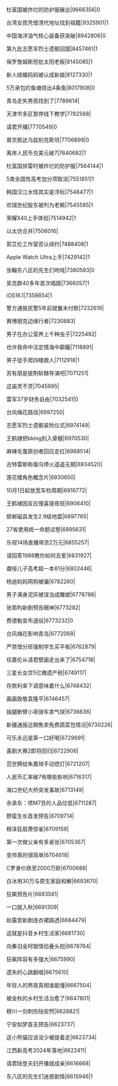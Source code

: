 杜富国被炸烂的防护服展出|9666356|0

台湾女孩凭借清代地址找到祖籍|9325901|1

中国海洋油气核心装备获突破|8942806|0

第九批志愿军烈士遗骸回国|8457461|1

保罗詹姆斯怒批太阳老板|8145085|1

新人结婚妈妈被认成新娘|8127330|1

5万承包的鱼塘捞出4条鱼|8017908|0

青岛走失男孩找到了|7789614|

天津市多区暂停线下教学|7782568|

请君开播|7770549|0

普京抵达乌兹别克斯坦|7706899|0

离岸人民币兑美元破7|7640682|1

杜富国排雷时被炸烂的防护服|7564144|1

5类全国性高考加分项取消|7551851|1

韩国汉江水怪其实是浮标|7548477|1

欢瑞世纪股东被列为老赖|7545585|1

荣耀X40上手体验|7514942|1

以太坊合并|7506016|

郭艾伦工作室否认续约|7488408|1

Apple Watch Ultra上手|7429142|1

张翰东八区的先生们吻戏|7380593|0

吴克群40多年首次唱跳|7366057|1

iOS16.1|7358654|1

警方通报民警5年前就餐未付款|7232619|

赛博朋克边缘行者|7230883|

男子在办公室养上千种虫子|7225492|

也许我命中注定情海中颠簸|7118891|

男子徒手爬四楼救人|7112918|1

苏有朋是披荆斩棘导演吧|7071251|

这庙灵不灵|7045995|

雷军37岁财务自由|7032541|0

台风梅花路径|6997250|

志愿军烈士遗骸装殓仪式|6974149|

王鹤棣把bking刻入骨髓|6970530|

麻辣毛蛋原创者回应走红|6968514|

古特雷斯称俄乌停火遥遥无期|6934520|

莲花楼角色概念片|6930650|

10月1日起放宽车检周期|6916772|

王鹤棣因反应慢喜提夜班|6906410|

邯郸磁县发生2.9级地震|6897765|

27省使用统一命题试卷|6895631|

乐视14场直播带货2万元|6855257|

请回答1988教你如何去爱|6831927|

聋哑儿子高考超一本61分|6802446|

杨迪妈妈网购被骗|6782260|

男子满身泥灰被误当成雕塑|6778788|

张若昀新剧预告眼神|6773282|

费德勒宣布退役|6773232|0

台风梅花影响青岛|6772068|

严禁借分班强制学生买平板|6762879|

任嘉伦从请君壁画走出来了|6754718|

三星长女贷5亿缴遗产税|6749117|

存款利率下调意味着什么|6748432|

画画致敬袁隆平|6746457|

独腿断臂小哥骑车卖气球|6736636|

新疆通报近期售卖免费蔬菜包情况|6730226|

可乐永远是第一口好喝|6729691|

喜剧大赛2即将回归|6722906|

范世錡给朱嘉琦手动熄灯|6721207|

人民币汇率破7有哪些影响|6716317|

海口世纪大桥突发事故|6713149|

余承东：喷M7丑的人品位低|6711287|

野蛮生长首发预告|6709714|

穆泽狂扇萧惊雀|6709159|

第一次做父亲有多紧张|6705367|

变帅真的很简单|6704618|

C罗身价跌至2000万欧|6700689|

白冰用30万与原生家庭和解|6693670|

狂飙预告片|6693581|

一口就入秋|6691309|

赵露思新剧连衣裙路透|6684479|

这就是抖音乡村生活家|6681730|

向秦羽金阿银情侣叠头抱|6678764|

狂飙阵容有多强大|6675990|

遗失的心跳翻唱|6675610|

年轻人的熬夜真相谁能懂|6667504|

被金秋的乡村生活治愈了|6647801|

穆川一剑刺伤陆安然|6628821|

宁安如梦首支预告|6623737|

这小熊猫应该没少被提着走|6623734|

江西新高考2024年落地|6622411|

请君陆登夫妇开播就成亲|6616668|

东八区的先生们迷惑剧情|6615946|1

